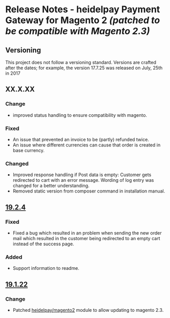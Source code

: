 # Release Notes - heidelpay Payment Gateway for Magento 2 _(patched to be compatible with Magento 2.3)_

## Versioning

This project does not follow a versioning standard. Versions are crafted after the dates; for example, the version 17.7.25 was released on July, 25th in 2017

## XX.X.XX
### Change
- improved status handling to ensure compatibility with magento.
### Fixed
- An issue that prevented an invoice to be (partly) refunded twice.
- An issue where different currencies can cause that order is created in base currency.

### Changed
- Improved response handling if Post data is empty: Customer gets redirected to cart with an error message. Wording of
log entry was changed for a better understanding.
- Removed static version from composer command in installation manual.  

## [19.2.4][19.2.4]

### Fixed
- Fixed a bug which resulted in an problem when sending the new order mail which resulted in the customer being redirected to an empty cart instead of the success page.

### Added
- Support information to readme.

## [19.1.22][19.1.22]

### Change
*   Patched [heidelpay/magento2](https://github.com/heidelpay/magento2) module to allow updating to magento 2.3.

[19.1.22]: https://github.com/heidelpay/magento2-version2.3-patch/tree/19.1.22
[19.2.4]: https://github.com/heidelpay/magento2-version2.3-patch/compare/19.1.22..19.2.4